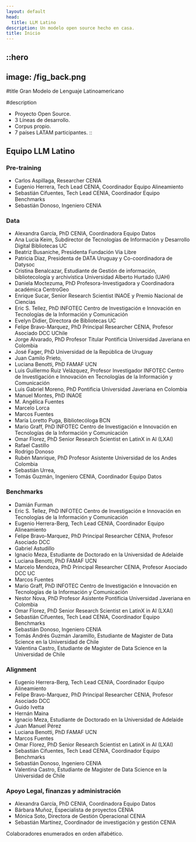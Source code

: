 ```yaml
---
layout: default
head:
  title: LLM Latino
description: Un modelo open source hecho en casa.
title: Inicio
---
```


::hero
---
image: /fig_back.png
---
#title
Gran Modelo de Lenguaje Latinoamericano

#description
- Proyecto Open Source.
- 3 Líneas de desarrollo.
- Corpus propio.
- 7 países LATAM participantes.
::

## Equipo LLM Latino

### Pre-training
- Carlos Aspillaga, Researcher CENIA
- Eugenio Herrera, Tech Lead CENIA, Coordinador Equipo Alineamiento
- Sebastián Cifuentes, Tech Lead CENIA, Coordinador Equipo Benchmarks
- Sebastián Donoso, Ingeniero CENIA


### Data
- Alexandra García, PhD CENIA, Coordinadora Equipo Datos
- Ana Lucia Keim, Subdirector de Tecnologías de Información y Desarrollo Digital Bibliotecas UC
- Beatriz Busaniche, Presidenta Fundación Vía Libre
- Patricia Díaz, Presidenta de DATA Uruguay y Co-coordinadora de Datysoc
- Cristina Benalcazar, Estudiante de Gestión de información, bibliotecología y archivística Universidad Alberto Hurtado (UAH) 
- Daniela Moctezuma, PhD Profesora-Investigadora y Coordinadora académica CentroGeo
- Enrique Sucar, Senior Research Scientist INAOE y Premio Nacional de Ciencias
- Eric S. Tellez, PhD INFOTEC Centro de Investigación e Innovación en Tecnologías de la Información y Comunicación
- Evelyn Didier, Directora de Bibliotecas UC
- Felipe Bravo-Marquez, PhD Principal Researcher CENIA, Profesor Asociado DCC UChile
- Jorge Alvarado, PhD Profesor Titular Pontificia Universidad Javeriana en Colombia
- José Fager, PhD Universidad de la República de Uruguay
- Juan Camilo Prieto, 
- Luciana Benotti, PhD FAMAF UCN
- Luis Guillermo Ruiz Velázquez, Profesor Investigador INFOTEC Centro de Investigación e Innovación en Tecnologías de la Información y Comunicación
- Luis Gabriel Moreno, PhD Pontificia Universidad Javeriana en Colombia
- Manuel Montes, PhD INAOE
- M. Angélica Fuentes
- Marcelo Lorca 
- Marcos Fuentes
- María Loretto Puga, Bibliotecóloga BCN
- Mario Graff, PhD INFOTEC Centro de Investigación e Innovación en Tecnologías de la Información y Comunicación
- Omar Florez, PhD Senior Research Scientist en LatinX in AI (LXAI)
- Rafael Castillo 
- Rodrigo Donoso
- Rubén Manrique, PhD Profesor Asistente Universidad de los Andes Colombia
- Sebastián Urrea, 
- Tomás Guzmán, Ingeniero CENIA, Coordinador Equipo Datos

### Benchmarks
- Damián Furman
- Eric S. Tellez, PhD INFOTEC Centro de Investigación e Innovación en Tecnologías de la Información y Comunicación
- Eugenio Herrera-Berg, Tech Lead CENIA, Coordinador Equipo Alineamiento
- Felipe Bravo-Marquez, PhD Principal Researcher CENIA, Profesor Asociado DCC
- Gabriel Astudillo
- Ignacio Meza, Estudiante de Doctorado en la Universidad de Adelaide
- Luciana Benotti, PhD FAMAF UCN
- Marcelo Mendoza, PhD Principal Researcher CENIA, Profesor Asociado DCC UC
- Marcos Fuentes
- Mario Graff, PhD INFOTEC Centro de Investigación e Innovación en Tecnologías de la Información y Comunicación
- Nestor Nova, PhD Profesor Asistente Pontificia Universidad Javeriana en Colombia
- Omar Florez, PhD Senior Research Scientist en LatinX in AI (LXAI)
- Sebastián Cifuentes, Tech Lead CENIA, Coordinador Equipo Benchmarks
- Sebastián Donoso, Ingeniero CENIA
- Tomás Andrés Guzmán Jaramillo, Estudiante de Magister de Data Science en la Universidad de Chile
- Valentina Castro, Estudiante de Magister de Data Science en la Universidad de Chile


### Alignment
- Eugenio Herrera-Berg, Tech Lead CENIA, Coordinador Equipo Alineamiento
- Felipe Bravo-Marquez, PhD Principal Researcher CENIA, Profesor Asociado DCC
- Guido Ivetta
- Hernán Maina
- Ignacio Meza, Estudiante de Doctorado en la Universidad de Adelaide
- Juan Manuel Pérez
- Luciana Benotti, PhD FAMAF UCN
- Marcos Fuentes
- Omar Florez, PhD Senior Research Scientist en LatinX in AI (LXAI)
- Sebastián Cifuentes, Tech Lead CENIA, Coordinador Equipo Benchmarks
- Sebastián Donoso, Ingeniero CENIA
- Valentina Castro, Estudiante de Magister de Data Science en la Universidad de Chile


### Apoyo Legal, finanzas y administración

- Alexandra García, PhD CENIA, Coordinadora Equipo Datos
- Bárbara Muñoz, Especialista de proyectos CENIA
- Mónica Soto, Directora de Gestión Operacional CENIA
- Sebastián Martínez, Coordinador de investigación y gestión CENIA

Colaboradores enumerados en orden alfabético.

